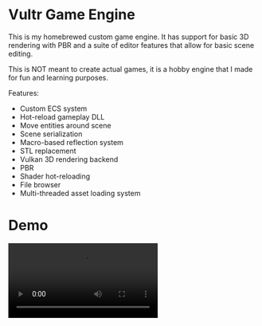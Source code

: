 # Vultr Game Engine

This is my homebrewed custom game engine. It has support for basic 3D rendering with PBR and a suite of editor features that allow for basic scene editing.

This is NOT meant to create actual games, it is a hobby engine that I made for fun and learning purposes.

Features:
- Custom ECS system
- Hot-reload gameplay DLL
- Move entities around scene
- Scene serialization
- Macro-based reflection system
- STL replacement
- Vulkan 3D rendering backend
- PBR
- Shader hot-reloading
- File browser
- Multi-threaded asset loading system

# Demo

![Demo](/documentation/vultr_demo.mp4)
